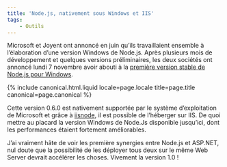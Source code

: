 ```yaml
---
title: 'Node.js, nativement sous Windows et IIS'
tags:
    - Outils
---
```


Microsoft et Joyent ont annoncé en juin qu’ils travaillaient ensemble à l’élaboration d’une version Windows de Node.js. Après plusieurs mois de développement et quelques versions préliminaires, les deux sociétés ont annoncé lundi 7 novembre avoir abouti à la [première version stable de Node.js pour Windows](http://blogs.msdn.com/b/interoperability/archive/2011/11/07/first-stable-build-of-nodejs-on-windows-released.aspx).

<!-- more -->

{% include canonical.html.liquid
    locale=page.locale
    title=page.title
    canonical=page.canonical
%}

Cette version 0.6.0 est nativement supportée par le système d’exploitation de Microsoft et grâce à [iisnode](http://tomasz.janczuk.org/2011/08/hosting-nodejs-applications-in-iis-on.html), il est possible de l’héberger sur IIS. De quoi mettre au placard la version Windows de Node.Js disponible jusqu’ici, dont les performances étaient fortement améliorables.

J’ai vraiment hâte de voir les première synergies entre Node.js et ASP.NET, nul doute que la possibilité de les déployer tous deux sur le même Web Server devrait accélérer les choses. Vivement la version 1.0 !
